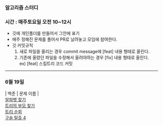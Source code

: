 ### 알고리즘 스터디
### 시간 : 매주토요일 오전 10~12시

- 깃에 개인폴더를 만들어서 그안에 표기
- 매주 정해진 문제를 풀어서 PR로 날려놓고 모임에 참여한다.
- 깃 커밋규칙
  1. 새로 파일을 올리는 경우 commit message에 [feat] 내용 형태로 올린다.
  2. 기존에 올렸던 파일을 수정해서 올려야하는 경우 [fix] 내용 형태로 올린다.<br>
  ex) [feat] 스킬트리 코드 커밋

****

### 6월 19일 
| 백준 | 문제 이름 | <br>
[알파벳 찾기](https://www.acmicpc.net/problem/10809) <br>
[트리의 부모 찾기](https://www.acmicpc.net/problem/11725) <br>
[트리 순회](https://www.acmicpc.net/problem/1991) <br>
[구슬 탈출 4](https://www.acmicpc.net/problem/15653)
